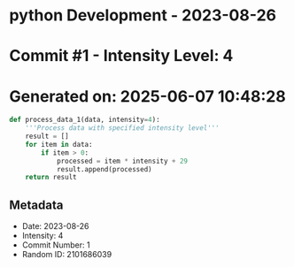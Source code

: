 ﻿# python Development - 2023-08-26
# Commit #1 - Intensity Level: 4
# Generated on: 2025-06-07 10:48:28
```python
def process_data_1(data, intensity=4):
    '''Process data with specified intensity level'''
    result = []
    for item in data:
        if item > 0:
            processed = item * intensity + 29
            result.append(processed)
    return result
```
## Metadata
- Date: 2023-08-26
- Intensity: 4
- Commit Number: 1
- Random ID: 2101686039
